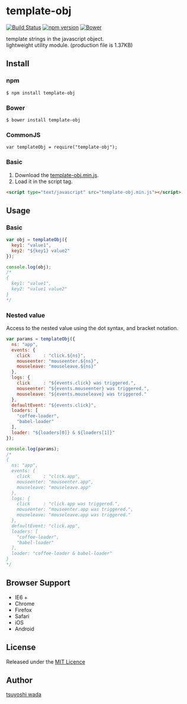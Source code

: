 template-obj
============

[![Build Status](http://img.shields.io/travis/tsuyoshiwada/template-obj.svg?style=flat-square)](https://travis-ci.org/tsuyoshiwada/template-obj)
[![npm version](https://img.shields.io/npm/v/template-obj.svg?style=flat-square)](http://badge.fury.io/js/template-obj)
[![Bower](https://img.shields.io/bower/v/template-obj.svg?style=flat-square)](http://bower.io/search/?q=template-obj)

template strings in the javascript object.  
lightweight utility module. (production file is 1.37KB)



## Install

### npm

```
$ npm install template-obj
```

### Bower

```
$ bower install template-obj
```

### CommonJS

```
var templateObj = require("template-obj");
```

### Basic

1. Download the [template-obj.min.js](https://raw.githubusercontent.com/tsuyoshiwada/template-obj/master/template-obj.min.js).  
2. Load it in the script tag.

```html
<script type="text/javascript" src="template-obj.min.js"></script>
```



## Usage

### Basic

```javascript
var obj = templateObj({
  key1: "value1",
  key2: "${key1} value2"
});

console.log(obj);
/*
{
  key1: "value1",
  key2: "value1 value2"
}
*/
```


### Nested value

Access to the nested value using the dot syntax, and bracket notation.

```javascript
var params = templateObj({
  ns: "app",
  events: {
    click     : "click.${ns}",
    mouseenter: "mouseenter.${ns}",
    mouseleave: "mouseleave.${ns}"
  },
  logs: {
    click     : "${events.click} was triggered.",
    mouseenter: "${events.mouseenter} was triggered.",
    mouseleave: "${events.mouseleave} was triggered."
  },
  defaultEvent: "${events.click}",
  loaders: [
    "coffee-loader",
    "babel-loader"
  ],
  loader: "${loaders[0]} & ${loaders[1]}"
});

console.log(params);
/*
{
  ns: "app",
  events: {
    click     : "click.app",
    mouseenter: "mouseenter.app",
    mouseleave: "mouseleave.app"
  },
  logs: {
    click     : "click.app was triggered.",
    mouseenter: "mouseenter.app was triggered.",
    mouseleave: "mouseleave.app was triggered."
  },
  defaultEvent: "click.app",
  loaders: [
    "coffee-loader",
    "babel-loader"
  ],
  loader: "coffee-loader & babel-loader"
}
*/
```



## Browser Support

* IE6 +
* Chrome
* Firefox
* Safari
* iOS
* Android


## License
Released under the [MIT Licence](https://raw.githubusercontent.com/tsuyoshiwada/template-obj/master/LICENSE)


## Author
[tsuyoshi wada](https://github.com/tsuyoshiwada/)
